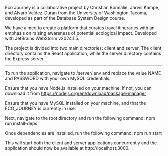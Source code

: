 Eco Journey is a collaborative project by Christian Bonnalie, 
Jarvis Kampe, and Alvaro Valdez-Duran from the University of Washington Tacoma, 
developed as part of the Database System Design course. 

We have aimed to create a platform that curates travel itineraries 
with an emphasis on raising awareness of potential ecological impact. 
Developed with JetBrains WebStorm v2024.1.5.

The project is divided into two main directories: client and server. 
The client directory contains the React application, 
while the server directory contains the Express server.

----------------------------------------------------------------------------------------

To run the application, navigate to /server/.env and replace the value NAME and PASSWORD 
with your own MySQL credentials.

Ensure that you have Node.js installed on your machine. If not, you can download it from
https://nodejs.org/en/download/package-manager

Ensure that you have MySQL installed on your machine, and that the ECO_JOURNEY
is currently in use.

Next, navigate to the root directory and run the following command: npm run install-deps

Once dependencies are installed, run the following command: npm run start

This will start both the client and server applications concurrently and the application
should now be available at http://localhost:3000.
